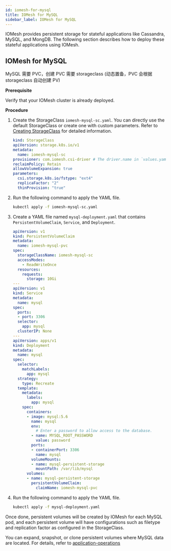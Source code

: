 ```yaml
---
id: iomesh-for-mysql
title: IOMesh for MySQL
sidebar_label: IOMesh for MySQL
---
```


IOMesh provides persistent storage for stateful applications like Cassandra, MySQL, and MongDB. The following section describes how to deploy these stateful applications using IOMesh.

## IOMesh for MySQL

MySQL 需要 PVC，创建 PVC 需要 storageclass (动态置备，PVC 会根据 storageclass 自动创建 PV)

**Prerequisite**

Verify that your IOMesh cluster is already deployed. 

**Procedure**
1. Create the StorageClass `iomesh-mysql-sc.yaml`. You can directly use the default StorageClass or create one with custom parameters. Refer to [Creating StorageClass](../volume-operations/create-storageclass.md#creating-storageclass) for detailed information.

    ```yaml
    kind: StorageClass
    apiVersion: storage.k8s.io/v1
    metadata:
      name: iomesh-mysql-sc
    provisioner: com.iomesh.csi-driver # The driver.name in `values.yaml` when deploying IOMesh cluster.
    reclaimPolicy: Retain
    allowVolumeExpansion: true
    parameters:
      csi.storage.k8s.io/fstype: "ext4"
      replicaFactor: "2"
      thinProvision: "true"
    ```

2. Run the following command to apply the YAML file.

    ```bash
    kubectl apply -f iomesh-mysql-sc.yaml
    ```
3. Create a YAML file named `mysql-deployment.yaml` that contains `PersistentVolumeClaim`, `Service`, and `Deployment`.
    ```yaml
    apiVersion: v1
    kind: PersistentVolumeClaim
    metadata:
      name: iomesh-mysql-pvc 
    spec:
      storageClassName: iomesh-mysql-sc
      accessModes:
        - ReadWriteOnce
      resources:
        requests:
          storage: 10Gi
    ---
    apiVersion: v1
    kind: Service
    metadata:
      name: mysql
    spec:
      ports:
      - port: 3306
      selector:
        app: mysql
      clusterIP: None
    ---
    apiVersion: apps/v1
    kind: Deployment
    metadata:
      name: mysql
    spec:
      selector:
        matchLabels:
          app: mysql
      strategy:
        type: Recreate
      template:
        metadata:
          labels:
            app: mysql
        spec:
          containers:
          - image: mysql:5.6
            name: mysql
            env:
              # Enter a password to allow access to the database.
            - name: MYSQL_ROOT_PASSWORD
              value: password
            ports:
            - containerPort: 3306
              name: mysql
            volumeMounts:
            - name: mysql-persistent-storage
              mountPath: /var/lib/mysql
          volumes:
          - name: mysql-persistent-storage
            persistentVolumeClaim:
              claimName: iomesh-mysql-pvc 
    ```

4. Run the following command to apply the YAML file.

    ```bash
    kubectl apply -f mysql-deployment.yaml
    ```

Once done, persistent volumes will be created by IOMesh for each MySQL pod, and each persistent volume will have configurations such as filetype and replication factor as configured in the StorageClass.

You can expand, snapshot, or clone persistent volumes where MySQL data are located. For details, refer to [application-operations](https://docs.iomesh.com/volume-operations/snapshot-restore-and-clone)